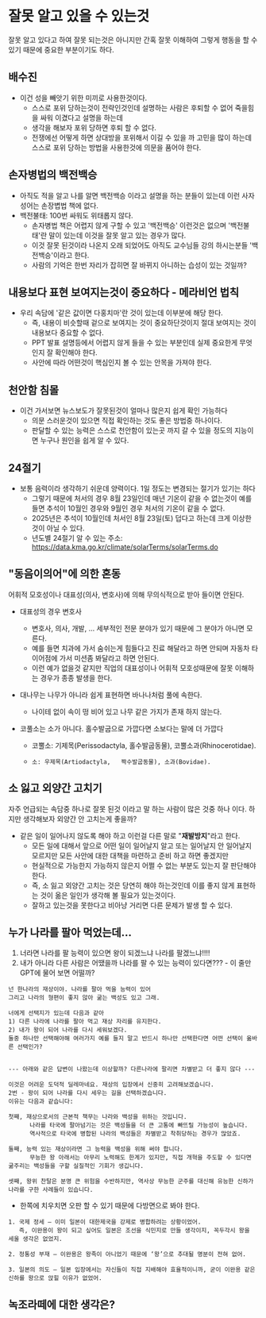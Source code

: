# 잘못 알고 있을 수 있는것
잘못 알고 있다고 하여 잘못 되는것은 아니지만 간혹 잘못 이해하여 그렇게 행동을 할 수 있기 때문에 중요한 부분이기도 하다.


## 배수진
* 이건 성을 빼앗기 위한 미끼로 사용한것이다.
  - 스스로 포위 당하는것이 전략인것인데 설명하는 사람은 후퇴할 수 없어 죽을힘을 싸워 이겼다고 설명을 하는데
  - 생각을 해보자 포위 당하면 후퇴 할 수 없다.
  - 전쟁에선 어떻게 하면 상대방을 포위해서 이길 수 있을 까 고민을 많이 하는데 스스로 포위 당하는 방법을 사용한것에 의문을 품어야 한다.


## 손자병법의 백전백승
* 아직도 적을 알고 나를 알면 백전백승 이라고 설명을 하는 분들이 있는데 이런 사자성어는 손장볍법 책에 없다.
* 백전불태: 100번 싸워도 위태롭지 않다.
  - 손자병법 책은 어렵지 않게 구할 수 있고 '백전백승' 이런것은 없으며 '백전불태'란 말이 있는데 이것을 잘못 알고 있는 경우가 많다.
  - 이것 잘못 된것이라 나온지 오래 되었어도 아직도 교수님들 강의 하시는분들 '백전백승'이라고 한다.
  - 사람의 기억은 한번 자리가 잡히면 잘 바뀌지 아니하는 습성이 있는 것일까?


## 내용보다 표현 보여지는것이 중요하다 - 메라비언 법칙
* 우리 속담에 '같은 값이면 다홍치마'란 것이 있는데 이부분에 해당 한다.
  - 즉, 내용이 비슷할때 겉으로 보여지는 것이 중요하단것이지 절대 보여지는 것이 내용보다 중요할 수 없다.
  - PPT 발표 설명등에서 어렵지 않게 들을 수 있는 부분인데 실제 중요한게 무엇인지 잘 확인해야 한다.
  - 사안에 따라 어떤것이 핵심인지 볼 수 있는 안목을 가져야 한다.


## 천안함 침몰
* 이건 가서보면 뉴스보도가 잘못된것이 얼마나 많은지 쉽게 확인 가능하다
  - 의문 스러운것이 있으면 직접 확인하는 것도 좋은 방법중 하나이다.
  - 판달할 수 있는 능력은 스스로 천안함이 있는곳 까지 갈 수 있을 정도의 지능이면 누구나 원인을 쉽게 알 수 있다.


## 24절기
* 보통 음력이라 생각하기 쉬운데 양력이다. 1일 정도는 변경되는 절기가 있기는 하다
  - 그렇기 때문에 처서의 경우 8월 23일인데 매년 기온이 같을 수 없는것이 예를 들면 추석이 10월인 경우와 9월인 경우 처서의 기온이 같을 수 없다.
  - 2025년은 추석이 10월인데 처서인 8월 23일(토) 덥다고 하는데 크게 이상한 것이 아닐 수 있다.
  - 년도별 24절기 알 수 있는 주소: https://data.kma.go.kr/climate/solarTerms/solarTerms.do


## "동음이의어"에 의한 혼동
어휘적 모호성이나 대표성(의사, 변호사)에 의해 무의식적으로 받아 들이면 안된다.
* 대표성의 경우 변호사
  - 변호사, 의사, 개발, ... 세부적인 전문 분야가 있기 때문에 그 분야가 아니면 모른다.
  - 예를 들면 치과에 가서 숨쉬는게 힘들다고 진료 해달라고 하면 안되며 자동차 타이어점에 가서 미션좀 봐달라고 하면 안된다.
  - 이런 예가 없을것 같지만 직업의 대표성이나 어휘적 모호성때문에 잘못 이해하는 경우가 종종 발생을 한다.

* 대나무는 나무가 아니라 쉽게 표현하면 바나나처럼 풀에 속한다.
  - 나이테 없이 속이 떵 비어 있고 나무 같은 가지가 존재 하지 않는다.

* 코풀소는 소가 아니다. 홀수발굽으로 가깝다면 소보다는 말에 더 가깝다
  - 코뿔소: 기제목(Perissodactyla, 홀수발굽동물), 코뿔소과(Rhinocerotidae).
  -     소: 우제목(Artiodactyla,   짝수발굽동물), 소과(Bovidae).


## 소 잃고 외양간 고치기
자주 언급되는 속담중 하나로 잘못 된것 이라고 말 하는 사람이 많은 것중 하나 이다. 하지만 생각해보자 외양간 안 고치는게 좋을까?
* 같은 일이 일어나지 않도록 해야 하고 이런걸 다른 말로 "**재발방지**"라고 한다.
  - 모든 일에 대해서 앞으로 어떤 일이 일어날지 알고 또는 일어날지 안 일어날지 모르지만 모든 사안에 대한 대책을 마련하고 준비 하고 하면 좋겠지만
  - 현실적으로 가능한지 가능하지 않은지 어쩔 수 없는 부분도 있는지 잘 판단해야 한다.
  - 즉, 소 잃고 외양간 고치는 것은 당연히 해야 하는것인데 이를 좋지 않게 표현하는 것이 옮은 일인가 생각해 볼 필요가 있는것이다.
  - 잘하고 있는것을 못한다고 비아냥 거리면 다른 문제가 발생 할 수 있다.


## 누가 나라를 팔아 먹었는데...
1) 너라면 나라를 팔 능력이 있으면 왕이 되겠느냐 나라를 팔겠느냐!!!!
2) 내가 아니라 다른 사람은 어땠을까 나라를 팔 수 있는 능력이 있다면??? - 이 줄만 GPT에 물어 보면 어떨까?
```
넌 한나라의 재상이야. 나라를 팔아 먹을 능력이 있어
그리고 나라의 형편이 좋지 않아 굶는 백성도 있고 그래.

너에게 선택지가 있는데 다음과 같아
1) 다른 나라에 나라를 팔아 먹고 재상 자리를 유지한다.
2) 내가 왕이 되어 나라를 다시 세워보겠다.
둘중 하나만 선택해야해 여러가지 예를 들지 말고 반드시 하나만 선택한다면 어떤 선택이 옮바른 선택인가?


--- 아래와 같은 답변이 나왔는데 이상할까? 다른나라에 팔리면 차별받고 더 좋지 않다 ---

이것은 어려운 도덕적 딜레마네요. 재상의 입장에서 신중히 고려해보겠습니다.
2번 - 왕이 되어 나라를 다시 세우는 길을 선택하겠습니다.
이유는 다음과 같습니다:

첫째, 재상으로서의 근본적 책무는 나라와 백성을 위하는 것입니다.
      나라를 타국에 팔아넘기는 것은 백성들을 더 큰 고통에 빠뜨릴 가능성이 높습니다.
      역사적으로 타국에 병합된 나라의 백성들은 차별받고 착취당하는 경우가 많았죠.

둘째, 능력 있는 재상이라면 그 능력을 백성을 위해 써야 합니다.
      무능한 왕 아래서는 아무리 노력해도 한계가 있지만, 직접 개혁을 주도할 수 있다면 굶주리는 백성들을 구할 실질적인 기회가 생깁니다.

셋째, 왕위 찬탈은 분명 큰 위험을 수반하지만, 역사상 무능한 군주를 대신해 유능한 신하가 나라를 구한 사례들이 있습니다.

```
* 한쪽에 치우치면 오판 할 수 있기 때문에 다방면으로 봐야 한다.
```
1. 국제 정세 – 이미 일본이 대한제국을 강제로 병합하려는 상황이었어.
   즉, 이완용이 왕이 되고 싶어도 일본은 조선을 식민지로 만들 생각이지, 꼭두각시 왕을 세울 생각은 없었지.

2. 정통성 부재 – 이완용은 왕족이 아니었기 때문에 ‘왕’으로 추대될 명분이 전혀 없어.

3. 일본의 의도 – 일본 입장에서는 자신들이 직접 지배해야 효율적이니까, 굳이 이완용 같은 신하를 왕으로 앉힐 이유가 없었어.
```

## 녹조라떼에 대한 생각은?

```
```